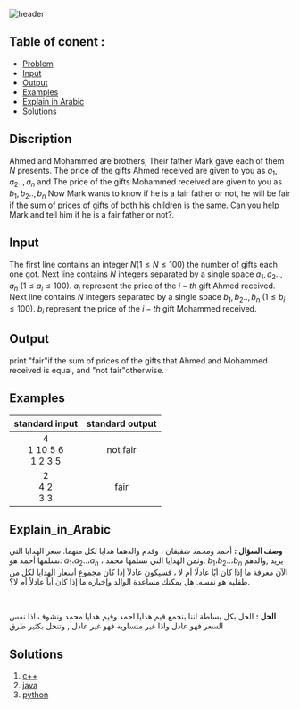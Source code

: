    ![header](https://capsule-render.vercel.app/api?type=waving&color=F72020&height=300&section=header&text=F.%20Gifts&descAlignY=51&descAlign=62)

## Table of conent :
   * [Problem](#Discription)
   * [Input](#Input)
   * [Output](#Output)
   * [Examples](#Examples)
   * [Explain in Arabic](#Explain_in_Arabic)
   * [Solutions](#Solutions)


## Discription
Ahmed and Mohammed are brothers, Their father Mark gave each of them $N$ presents. The price of the gifts Ahmed received are given to you as $a_1,a_2..,a_n$ and The price of the gifts Mohammed received are given to you as $b_1,b_2..,b_n$
Now Mark wants to know if he is a fair father or not, he will be fair if the sum of prices of gifts of both his children is the same. Can you help Mark and tell him if he is a fair father or not?.


## Input
The first line contains an integer $N (1 ≤ N ≤ 100)$ the number of gifts each one got.
Next line contains $N$ integers separated by a single space $a_1,a_2..,a_n$ $(1 ≤ a_i≤ 100)$. $a_i$ represent the price of the $i−th$ gift Ahmed received.
Next line contains $N$ integers separated by a single space $b_1,b_2..,b_n$ $(1 ≤ b_i≤ 100)$. $b_i$ represent the price of the $i−th$ gift Mohammed received.


## Output
print "fair"if the sum of prices of the gifts that Ahmed and Mohammed received is equal, and "not fair"otherwise. 


## Examples
|standard input|standard output|
|:---:|:---:|
| 4 <br>1  10  5  6 <br>1  2  3  5 | not fair |
| 2 <br>4   2 <br> 3   3  | fair |


## Explain_in_Arabic
**وصف السؤال :**
أحمد ومحمد شقيقان ، وقدم والدهما هدايا لكل منهما. سعر الهدايا التي تسلمها أحمد هو: $a_1 ، a_2 .. ، a_n$ ، وثمن الهدايا التي تسلمها محمد: $b_1، b_2 ..، b_n$
يريد ,والدهم الآن معرفة ما إذا كان أبًا عادلًا أم لا ، فسيكون عادلاً إذا كان مجموع أسعار الهدايا لكل من طفليه هو نفسه. هل يمكنك مساعدة الوالد وإخباره ما إذا كان أباً عادلاً أم لا؟.

<br>

**الحل :** الحل بكل بساطة اننا بنجمع قيم هدايا احمد وقيم هدايا محمد ونشوف اذا نفس السعر فهو عادل واذا غير متساويه فهو غير عادل , وتنحل بكثير طرق 


## Solutions
  <ol type="1">
      	<li><a href="https://github.com/FatimaALzahrani/BUCPC/blob/main/F/F.cpp">c++</a></li>
        <li><a href="https://github.com/FatimaALzahrani/BUCPC/blob/main/F/F.java">java</a></li>
        <li><a href="https://github.com/FatimaALzahrani/BUCPC/blob/main/F/F.py">python</a></li>
      </ol>

